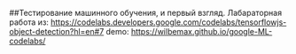 ##Тестирование машинного обучения, и первый взгляд.
Лабараторная работа из: https://codelabs.developers.google.com/codelabs/tensorflowjs-object-detection?hl=en#7
demo: https://wilbemax.github.io/google-ML-codelabs/
